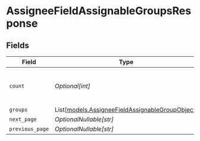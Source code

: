 # AssigneeFieldAssignableGroupsResponse


## Fields

| Field                                                                                              | Type                                                                                               | Required                                                                                           | Description                                                                                        |
| -------------------------------------------------------------------------------------------------- | -------------------------------------------------------------------------------------------------- | -------------------------------------------------------------------------------------------------- | -------------------------------------------------------------------------------------------------- |
| `count`                                                                                            | *Optional[int]*                                                                                    | :heavy_minus_sign:                                                                                 | Number of groups listed in `groups` property.                                                      |
| `groups`                                                                                           | List[[models.AssigneeFieldAssignableGroupObject](../models/assigneefieldassignablegroupobject.md)] | :heavy_minus_sign:                                                                                 | N/A                                                                                                |
| `next_page`                                                                                        | *OptionalNullable[str]*                                                                            | :heavy_minus_sign:                                                                                 | N/A                                                                                                |
| `previous_page`                                                                                    | *OptionalNullable[str]*                                                                            | :heavy_minus_sign:                                                                                 | N/A                                                                                                |